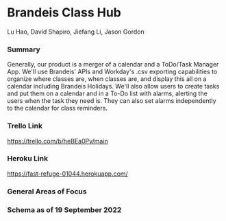 # Brandeis Class Hub

Lu Hao, David Shapiro, Jiefang Li, Jason Gordon

### Summary

Generally, our product is a merger of a calendar and a ToDo/Task Manager App. We'll use Brandeis' APIs and Workday's .csv exporting capabilities to organize where classes are, when classes are, and display this all on a calendar including Brandeis Holidays. We'll also allow users to create tasks and put them on a calendar and in a To-Do list with alarms, alerting the users when the task they need is. They can also set alarms independently to the calendar for class reminders.

### Trello Link

https://trello.com/b/heBEa0Pv/main

### Heroku Link

https://fast-refuge-01044.herokuapp.com/

### General Areas of Focus

### Schema as of 19 September 2022
